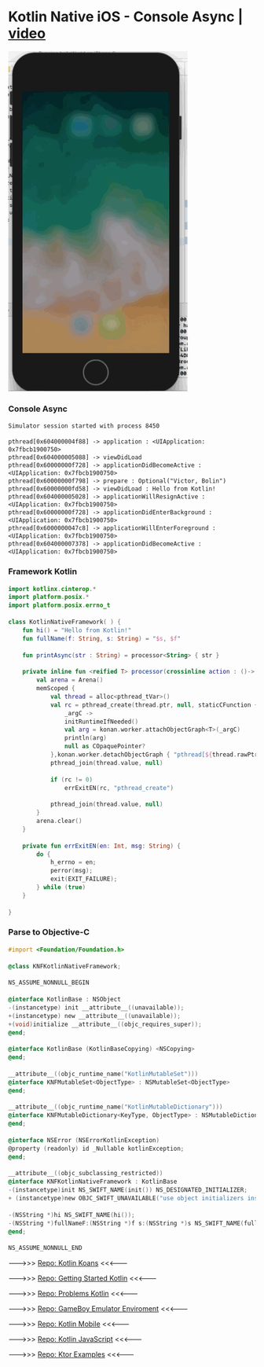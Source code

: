 # Kotlin Native iOS - Console Async | [video](https://gaming.youtube.com/watch?v=9LrLrnD5p7I&feature=share)

![](/assets/kotlinNative.gif)


### Console Async
```
Simulator session started with process 8450

pthread[0x604000004f88] -> application : <UIApplication: 0x7fbcb1900750>
pthread[0x604000005088] -> viewDidLoad 
pthread[0x60000000f728] -> applicationDidBecomeActive : <UIApplication: 0x7fbcb1900750>
pthread[0x60000000f798] -> prepare : Optional("Victor, Bolin")
pthread[0x60000000fd58] -> viewDidLoad : Hello from Kotlin!
pthread[0x604000005028] -> applicationWillResignActive : <UIApplication: 0x7fbcb1900750>
pthread[0x60000000f728] -> applicationDidEnterBackground : <UIApplication: 0x7fbcb1900750>
pthread[0x6000000047c8] -> applicationWillEnterForeground : <UIApplication: 0x7fbcb1900750>
pthread[0x604000007378] -> applicationDidBecomeActive : <UIApplication: 0x7fbcb1900750>
```


### Framework Kotlin 

```kotlin
import kotlinx.cinterop.*
import platform.posix.*
import platform.posix.errno_t

class KotlinNativeFramework( ) {
    fun hi() = "Hello from Kotlin!"
    fun fullName(f: String, s: String) = "$s, $f"

    fun printAsync(str : String) = processor<String> { str }

    private inline fun <reified T> processor(crossinline action : ()-> T ) {
        val arena = Arena()
        memScoped {
            val thread = alloc<pthread_tVar>()
            val rc = pthread_create(thread.ptr, null, staticCFunction {
                _argC ->
                initRuntimeIfNeeded()
                val arg = konan.worker.attachObjectGraph<T>(_argC)
                println(arg)
                null as COpaquePointer?
            },konan.worker.detachObjectGraph { "pthread[${thread.rawPtr}] -> ${action()}" } )
            pthread_join(thread.value, null)

            if (rc != 0)
                errExitEN(rc, "pthread_create")

            pthread_join(thread.value, null)
        }
        arena.clear()
    }

    private fun errExitEN(en: Int, msg: String) {
        do {
            h_errno = en;
            perror(msg);
            exit(EXIT_FAILURE);
        } while (true)
    }

}
```

### Parse to Objective-C

```objective-c
#import <Foundation/Foundation.h>

@class KNFKotlinNativeFramework;

NS_ASSUME_NONNULL_BEGIN

@interface KotlinBase : NSObject
-(instancetype) init __attribute__((unavailable));
+(instancetype) new __attribute__((unavailable));
+(void)initialize __attribute__((objc_requires_super));
@end;

@interface KotlinBase (KotlinBaseCopying) <NSCopying>
@end;

__attribute__((objc_runtime_name("KotlinMutableSet")))
@interface KNFMutableSet<ObjectType> : NSMutableSet<ObjectType>
@end;

__attribute__((objc_runtime_name("KotlinMutableDictionary")))
@interface KNFMutableDictionary<KeyType, ObjectType> : NSMutableDictionary<KeyType, ObjectType>
@end;

@interface NSError (NSErrorKotlinException)
@property (readonly) id _Nullable kotlinException;
@end;

__attribute__((objc_subclassing_restricted))
@interface KNFKotlinNativeFramework : KotlinBase
-(instancetype)init NS_SWIFT_NAME(init()) NS_DESIGNATED_INITIALIZER;
+ (instancetype)new OBJC_SWIFT_UNAVAILABLE("use object initializers instead");

-(NSString *)hi NS_SWIFT_NAME(hi());
-(NSString *)fullNameF:(NSString *)f s:(NSString *)s NS_SWIFT_NAME(fullName(f:s:));
@end;

NS_ASSUME_NONNULL_END
```


--->>> [Repo: Kotlin  Koans](https://github.com/vicboma1/Kotlin-Koans)  <<<---

--->>>  [Repo: Getting Started Kotlin](https://github.com/vicboma1/GettingStartedKotlin)   <<<---

--->>>   [Repo: Problems Kotlin](https://github.com/vicboma1/Kotlin-Examples-Problems/blob/master/README.md)   <<<---

--->>>   [Repo: GameBoy Emulator Enviroment](https://github.com/vicboma1/GameBoyEmulatorEnvironment)   <<<---

--->>>   [Repo: Kotlin Mobile](https://github.com/vicboma1/KotlinMobilePoC_MasterUV2018)   <<<---

--->>> [Repo: Kotlin JavaScript](https://github.com/vicboma1/kotlinJavaScript)  <<<---

--->>> [Repo: Ktor Examples](https://github.com/vicboma1/ktor-API-examples)  <<<---
